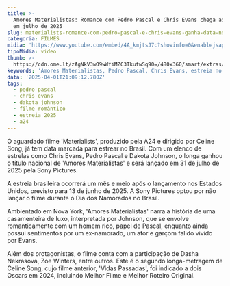 ```yaml
---
title: >-
  Amores Materialistas: Romance com Pedro Pascal e Chris Evans chega ao Brasil
  em julho de 2025
slug: materialists-romance-com-pedro-pascal-e-chris-evans-ganha-data-no-brasil
categoria: FILMES
midia: 'https://www.youtube.com/embed/4A_kmjtsJ7c?showinfo=0&enablejsapi=1'
tipoMidia: video
thumb: >-
  https://cdn.ome.lt/zAgNkV3wO9wWfiMZC3TkutwSq90=/480x360/smart/extras/conteudos/materialistas.jpg
keywords: 'Amores Materialistas, Pedro Pascal, Chris Evans, estreia no Brasil, filme A24'
data: '2025-04-01T21:09:12.780Z'
tags:
  - pedro pascal
  - chris evans
  - dakota johnson
  - filme romântico
  - estreia 2025
  - a24
---
```


O aguardado filme 'Materialists', produzido pela A24 e dirigido por Celine Song, já tem data marcada para estrear no Brasil. Com um elenco de estrelas como Chris Evans, Pedro Pascal e Dakota Johnson, o longa ganhou o título nacional de 'Amores Materialistas' e será lançado em 31 de julho de 2025 pela Sony Pictures.

A estreia brasileira ocorrerá um mês e meio após o lançamento nos Estados Unidos, previsto para 13 de junho de 2025. A Sony Pictures optou por não lançar o filme durante o Dia dos Namorados no Brasil.

Ambientado em Nova York, 'Amores Materialistas' narra a história de uma casamenteira de luxo, interpretada por Johnson, que se envolve romanticamente com um homem rico, papel de Pascal, enquanto ainda possui sentimentos por um ex-namorado, um ator e garçom falido vivido por Evans.

Além dos protagonistas, o filme conta com a participação de Dasha Nekrasova, Zoe Winters, entre outros. Este é o segundo longa-metragem de Celine Song, cujo filme anterior, 'Vidas Passadas', foi indicado a dois Oscars em 2024, incluindo Melhor Filme e Melhor Roteiro Original.
